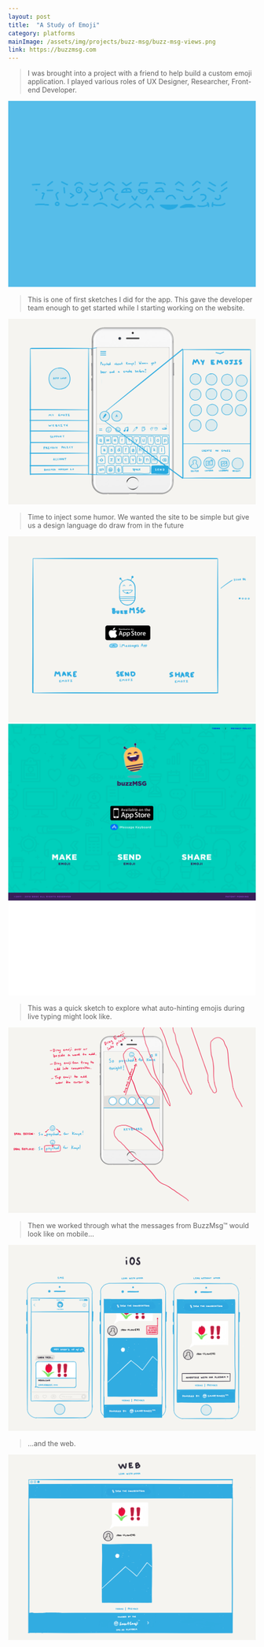 ```yaml
---
layout: post
title:  "A Study of Emoji"
category: platforms
mainImage: /assets/img/projects/buzz-msg/buzz-msg-views.png
link: https://buzzmsg.com
---
```


> I was brought into a project with a friend to help build a custom emoji application. I played various roles of UX Designer, Researcher, Front-end Developer.

![alt text](/assets/img/projects/buzz-msg/buzz-msg-emoji.png)

> This is one of first sketches I did for the app. This gave the developer team enough to get started while I starting working on the website.

![alt text](/assets/img/projects/buzz-msg/buzz-msg-views.png)

> Time to inject some humor. We wanted the site to be simple but give us a design language do draw from in the future

![alt text](/assets/img/projects/buzz-msg/buzz-msg-website.png)
![alt text](/assets/img/projects/buzz-msg/buzz-msg-web-design.png)
![alt text](/assets/img/projects/buzz-msg/buzz-msg-bee.gif)

> This was a quick sketch to explore what auto-hinting emojis during live typing might look like.

![alt text](/assets/img/projects/buzz-msg/buzz-msg-drag.png)

> Then we worked through what the messages from BuzzMsg™ would look like on mobile...

![alt text](/assets/img/projects/buzz-msg/buzz-msg-messages-ios.png)

> ...and the web.

![alt text](/assets/img/projects/buzz-msg/buzz-msg-messages-web.png)
